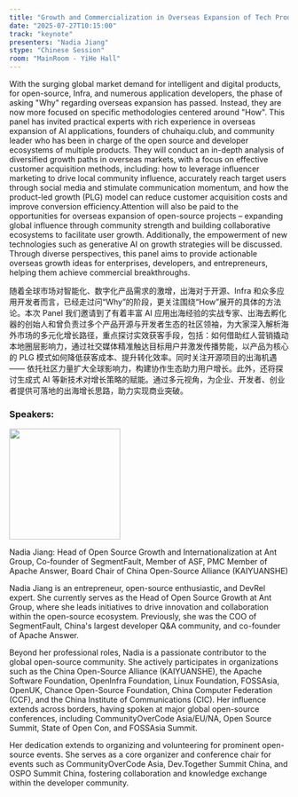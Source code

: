 ```yaml
---
title: "Growth and Commercialization in Overseas Expansion of Tech Products"
date: "2025-07-27T10:15:00"
track: "keynote"
presenters: "Nadia Jiang"
stype: "Chinese Session"
room: "MainRoom - YiHe Hall"
---
```


With the surging global market demand for intelligent and digital products, for open-source, Infra, and numerous application developers, the phase of asking "Why" regarding overseas expansion has passed. Instead, they are now more focused on specific methodologies centered around "How".
This panel has invited practical experts with rich experience in overseas expansion of AI applications, founders of chuhaiqu.club, and community leader who has been in charge of the open source and developer ecosystems of multiple products. They will conduct an in-depth analysis of diversified growth paths in overseas markets, with a focus on effective customer acquisition methods, including: how to leverage influencer marketing to drive local community influence, accurately reach target users through social media and stimulate communication momentum, and how the product-led growth (PLG) model can reduce customer acquisition costs and improve conversion efficiency.Attention will also be paid to the opportunities for overseas expansion of open-source projects – expanding global influence through community strength and building collaborative ecosystems to facilitate user growth. 
Additionally, the empowerment of new technologies such as generative AI on growth strategies will be discussed. Through diverse perspectives, this panel aims to provide actionable overseas growth ideas for enterprises, developers, and entrepreneurs, helping them achieve commercial breakthroughs.

随着全球市场对智能化、数字化产品需求的激增，出海对于开源、Infra 和众多应用开发者而言，已经走过问“Why”的阶段，更关注围绕“How”展开的具体的方法论。本次 Panel 我们邀请到了有着丰富 AI 应用出海经验的实战专家、出海去孵化器的创始人和曾负责过多个产品开源与开发者生态的社区领袖，为大家深入解析海外市场的多元化增长路径，重点探讨实效获客手段，包括：如何借助红人营销撬动本地圈层影响力，通过社交媒体精准触达目标用户并激发传播势能，以产品为核心的 PLG 模式如何降低获客成本、提升转化效率。同时关注开源项目的出海机遇 —— 依托社区力量扩大全球影响力，构建协作生态助力用户增长。​
此外，还将探讨生成式 AI 等新技术对增长策略的赋能。通过多元视角，为企业、开发者、创业者提供可落地的出海增长思路，助力实现商业突破。

### Speakers:


<img src="https://sessionize.com/image/00dc-400o400o1-7dzjByYrM7ojcnRwv5V2hf.jpg" width="200" /><br/>

Nadia Jiang: Head of Open Source Growth and Internationalization at Ant Group, Co-founder of SegmentFault, Member of ASF, PMC Member of Apache Answer, Board Chair of China Open-Source Alliance (KAIYUANSHE)

Nadia Jiang is an entrepreneur, open-source enthusiastic, and DevRel expert. She currently serves as the Head of Open Source Growth at Ant Group, where she leads initiatives to drive innovation and collaboration within the open-source ecosystem. Previously, she was the COO of SegmentFault, China's largest developer Q&A community, and co-founder of Apache Answer.

Beyond her professional roles, Nadia is a passionate contributor to the global open-source community. She actively participates in organizations such as the China Open-Source Alliance (KAIYUANSHE), the Apache Software Foundation, OpenInfra Foundation, Linux Foundation, FOSSAsia, OpenUK, Chance Open-Source Foundation, China Computer Federation (CCF), and the China Institute of Communications (CIC). Her influence extends across borders, having spoken at major global open-source conferences, including CommunityOverCode Asia/EU/NA, Open Source Summit, State of Open Con, and FOSSAsia Summit.

Her dedication extends to organizing and volunteering for prominent open-source events. She serves as a core organizer and conference chair for events such as CommunityOverCode Asia, Dev.Together Summit China, and OSPO Summit China, fostering collaboration and knowledge exchange within the developer community.